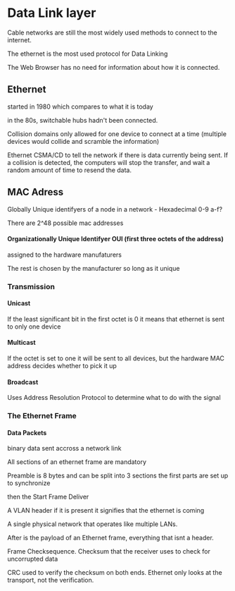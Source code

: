 # Data Link layer
Cable networks are still the most widely used methods to connect to the internet.

The ethernet is the most used protocol for Data Linking

The Web Browser has no need for information about how it is connected.

## Ethernet
started in 1980 which compares to what it is today

in the 80s, switchable hubs hadn't been connected. 

Collision domains only allowed for one device to connect at a time (multiple devices would collide and scramble the information)

Ethernet CSMA/CD to tell the network if there is data currently being sent. If a collision is detected, the computers will stop the transfer, and wait a random amount of time to resend the data. 

## MAC Adress
Globally Unique identifyers of a node in a network - Hexadecimal 0-9 a-f?

There are 2^48 possible mac addresses 

#### Organizationally Unique Identifyer OUI (first three octets of the address)
assigned to the hardware manufaturers

The rest is chosen by the manufacturer so long as it unique

### Transmission

#### Unicast
If the least significant bit in the first octet is 0 it means that ethernet is sent to only one device

#### Multicast
If the octet is set to one it will be sent to all devices, but the hardware MAC address decides whether to pick it up

#### Broadcast 
Uses Address Resolution Protocol to determine what to do with the signal

### The Ethernet Frame

#### Data Packets 
binary data sent accross a network link

All sections of an ethernet frame are mandatory

Preamble is 8 bytes and can be split into 3 sections
the first parts are set up to synchronize

then the Start Frame Deliver

A VLAN header 
if it is present it signifies that the ethernet is coming

A single physical network that operates like multiple LANs.

After is the payload of an Ethernet frame, everything that isnt a header.

Frame Checksequence. Checksum that the receiver uses to check for uncorrupted data

CRC used to verify the checksum on both ends. Ethernet only looks at the transport, not the verification. 


